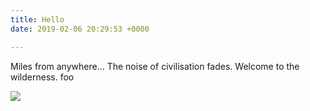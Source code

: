 ```yaml
---
title: Hello
date: 2019-02-06 20:29:53 +0000

---
```

Miles from anywhere... The noise of civilisation fades. Welcome to the wilderness. foo

![](https://res.cloudinary.com/wildernessprime/image/upload/w_800,dpr_auto/v1549486862/media/nepal.jpg)